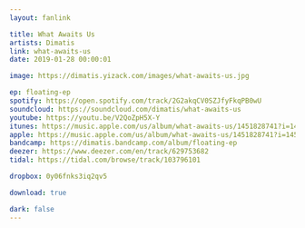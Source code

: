 ```yaml
---
layout: fanlink

title: What Awaits Us
artists: Dimatis
link: what-awaits-us
date: 2019-01-28 00:00:01

image: https://dimatis.yizack.com/images/what-awaits-us.jpg

ep: floating-ep
spotify: https://open.spotify.com/track/2G2akqCV0SZJfyFkqPB0wU
soundcloud: https://soundcloud.com/dimatis/what-awaits-us
youtube: https://youtu.be/V2QoZpH5X-Y
itunes: https://music.apple.com/us/album/what-awaits-us/1451828741?i=1451828745&app=itunes&ls=1
apple: https://music.apple.com/us/album/what-awaits-us/1451828741?i=1451828745&app=music&ls=1
bandcamp: https://dimatis.bandcamp.com/album/floating-ep
deezer: https://www.deezer.com/en/track/629753682
tidal: https://tidal.com/browse/track/103796101

dropbox: 0y06fnks3iq2qv5

download: true

dark: false
---
```

